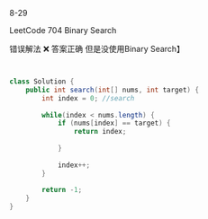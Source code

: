 8-29

LeetCode 704 Binary Search

错误解法 ❌
答案正确 但是没使用Binary Search】

```java


class Solution {
    public int search(int[] nums, int target) {
        int index = 0; //search
        
        while(index < nums.length) {
            if (nums[index] == target) {
                return index;
            
            }
            
            index++;      
        }
        
        return -1;
    }   
}

```